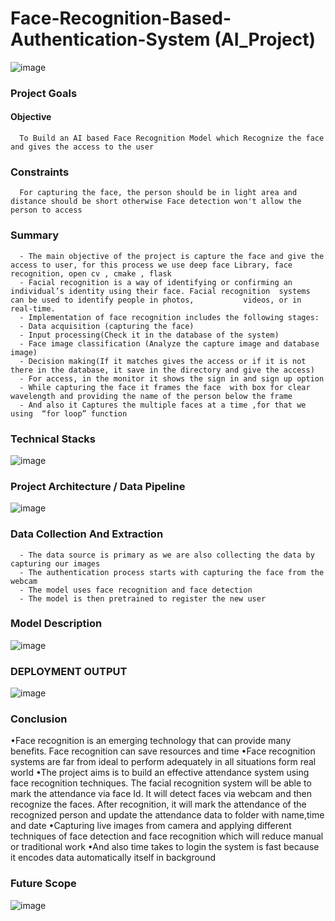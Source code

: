# Face-Recognition-Based-Authentication-System (AI_Project)

![image](https://user-images.githubusercontent.com/88075268/148682917-8e0e3b4a-f5b0-4aa2-ab7c-ef18b48a5235.png)

### Project Goals
#### Objective 
      To Build an AI based Face Recognition Model which Recognize the face and gives the access to the user
     
### Constraints
      For capturing the face, the person should be in light area and distance should be short otherwise Face detection won't allow the person to access
      
### Summary
      - The main objective of the project is capture the face and give the access to user, for this process we use deep face Library, face recognition, open cv , cmake , flask
      - Facial recognition is a way of identifying or confirming an individual’s identity using their face. Facial recognition  systems can be used to identify people in photos,           videos, or in real-time.
      - Implementation of face recognition includes the following stages:
      - Data acquisition (capturing the face)
      - Input processing(Check it in the database of the system)
      - Face image classification (Analyze the capture image and database image)
      - Decision making(If it matches gives the access or if it is not there in the database, it save in the directory and give the access)
      - For access, in the monitor it shows the sign in and sign up option
      - While capturing the face it frames the face  with box for clear wavelength and providing the name of the person below the frame
      - And also it Captures the multiple faces at a time ,for that we using  “for loop” function
      
### Technical Stacks
![image](https://user-images.githubusercontent.com/88075268/148683224-b8c098b7-0cea-4fdd-9791-603bcf383e3c.png)



### Project Architecture / Data Pipeline
![image](https://user-images.githubusercontent.com/88075268/148683257-0da8e88e-572c-4c7c-9c35-64d4001b5ec7.png)

### Data Collection And Extraction
      - The data source is primary as we are also collecting the data by capturing our images
      - The authentication process starts with capturing the face from the webcam
      - The model uses face recognition and face detection
      - The model is then pretrained to register the new user
### Model Description 
![image](https://user-images.githubusercontent.com/88075268/148683307-b0d5ae75-134b-489f-a8f5-ac5601a03659.png)



### DEPLOYMENT OUTPUT
![image](https://user-images.githubusercontent.com/88075268/148683328-4e19528c-34c2-4d97-b698-d86ddf4f8ddb.png)

### Conclusion
•Face recognition is an emerging technology that can provide many benefits. Face recognition can save resources and time
•Face recognition systems are far from ideal to perform adequately in all situations form real world
•The project  aims is to  build  an  effective    attendance system  using  face  recognition  techniques.  The  facial recognition system will be able to mark the attendance via face Id. It will detect faces via webcam and then recognize the faces. After recognition,  it  will  mark  the  attendance  of  the  recognized person and update the attendance data to folder with name,time and date
•Capturing live images from camera and applying different techniques of face detection and face recognition which will reduce manual or traditional work
•And also time takes to login the system is fast because it encodes data automatically itself in background

### Future Scope
![image](https://user-images.githubusercontent.com/88075268/148683396-bc65c6e0-c4be-49f6-a696-05368156d5dd.png)


